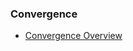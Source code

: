 
### Convergence

- [Convergence Overview](https://biologyforfun.wordpress.com/2018/04/09/help-i-have-convergence-warnings/)